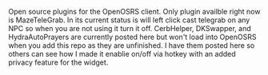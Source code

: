 Open source plugins for the OpenOSRS client. 
Only plugin availble right now is MazeTeleGrab. In its current status is will left click cast telegrab on any NPC so when you are not using it turn it off.
CerbHelper, DKSwapper, and HydraAutoPrayers are currently posted here but won't load into OpenOSRS when you add this repo as they are unfinished. I have them posted here so others can see how I made it enablie on/off via hotkey with an added privacy feature for the widget.
